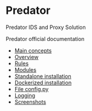 # Predator
Predator IDS and Proxy Solution

Predator official documentation

- [Main concepts](./main_concepts.md)
- [Overview](./overview.md)
- [Rules](./rules.md)
- [Modules](./modules.md)
- [Standalone installation](./standalone_installation.md)
- [Dockerized installation](./dockerized_installation.md)
- [File config.py](./config.md)
- [Logging](./logging.md)
- [Screenshots](./screenshots.md)

